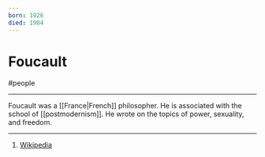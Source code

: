 ```yaml
---
born: 1926
died: 1984
---
```

# Foucault
#people 

---
Foucault was a [[France|French]] philosopher.  He is associated with the school of [[postmodernism]]. He wrote on the topics of power, sexuality, and freedom. 

---
1. [Wikipedia](https://en.wikipedia.org/wiki/Michel_Foucault)